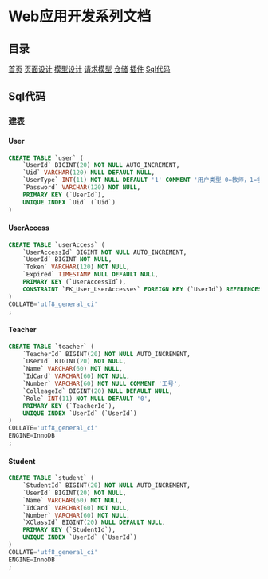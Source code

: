 # Web应用开发系列文档

## 目录

[首页](../README.md)
[页面设计](./pages.md)
[模型设计](./models.md)
[请求模型](./requestmodel.md)
[仓储](./repository.md)
[插件](./addin.md)
[Sql代码](./sqls.md)

## Sql代码

### 建表

#### User

```sql
CREATE TABLE `user` (
	`UserId` BIGINT(20) NOT NULL AUTO_INCREMENT,
	`Uid` VARCHAR(120) NULL DEFAULT NULL,
	`UserType` INT(11) NOT NULL DEFAULT '1' COMMENT '用户类型 0=教师，1=学生',
	`Password` VARCHAR(120) NOT NULL,
	PRIMARY KEY (`UserId`),
	UNIQUE INDEX `Uid` (`Uid`)
)
```

#### UserAccess

```sql
CREATE TABLE `userAccess` (
	`UserAccessId` BIGINT NOT NULL AUTO_INCREMENT,
	`UserId` BIGINT NOT NULL,
	`Token` VARCHAR(120) NOT NULL,
	`Expired` TIMESTAMP NULL DEFAULT NULL,
	PRIMARY KEY (`UserAccessId`),
	CONSTRAINT `FK_User_UserAccesses` FOREIGN KEY (`UserId`) REFERENCES `user` () ON UPDATE RESTRICT ON DELETE SET NULL
)
COLLATE='utf8_general_ci'
;
```

#### Teacher

```sql
CREATE TABLE `teacher` (
	`TeacherId` BIGINT(20) NOT NULL AUTO_INCREMENT,
	`UserId` BIGINT(20) NOT NULL,
	`Name` VARCHAR(60) NOT NULL,
	`IdCard` VARCHAR(60) NOT NULL,
	`Number` VARCHAR(60) NOT NULL COMMENT '工号',
	`ColleageId` BIGINT(20) NULL DEFAULT NULL,
	`Role` INT(11) NOT NULL DEFAULT '0',
	PRIMARY KEY (`TeacherId`),
	UNIQUE INDEX `UserId` (`UserId`)
)
COLLATE='utf8_general_ci'
ENGINE=InnoDB
;

```

#### Student

```sql
CREATE TABLE `student` (
	`StudentId` BIGINT(20) NOT NULL AUTO_INCREMENT,
	`UserId` BIGINT(20) NOT NULL,
	`Name` VARCHAR(60) NOT NULL,
	`IdCard` VARCHAR(60) NOT NULL,
	`Number` VARCHAR(60) NOT NULL,
	`XClassId` BIGINT(20) NULL DEFAULT NULL,
	PRIMARY KEY (`StudentId`),
	UNIQUE INDEX `UserId` (`UserId`)
)
COLLATE='utf8_general_ci'
ENGINE=InnoDB
;
```
